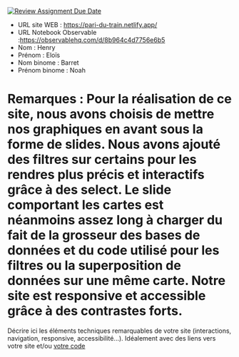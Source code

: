 [![Review Assignment Due Date](https://classroom.github.com/assets/deadline-readme-button-22041afd0340ce965d47ae6ef1cefeee28c7c493a6346c4f15d667ab976d596c.svg)](https://classroom.github.com/a/tzO_JqWG)
- URL site WEB : https://pari-du-train.netlify.app/
- URL Notebook Observable :https://observablehq.com/d/8b964c4d7756e6b5
- Nom :  Henry 
- Prénom : Eloïs
- Nom binome : Barret 
- Prénom binome : Noah 

# Remarques : Pour la réalisation de ce site, nous avons choisis de mettre nos graphiques en avant sous la forme de slides. Nous avons ajouté des filtres sur certains pour les rendres plus précis et interactifs grâce à des select. Le slide comportant les cartes est néanmoins assez long à charger du fait de la grosseur des bases de données et du code utilisé pour les filtres ou la superposition de données sur une même carte. Notre site est responsive et accessible grâce à des contrastes forts. 

Décrire ici les éléments techniques remarquables de votre site (interactions, navigation, responsive, accessibilité...).
Idéalement avec des liens vers votre site et/ou [votre code](https://github.blog/news-insights/product-news/relative-links-in-markup-files/)
